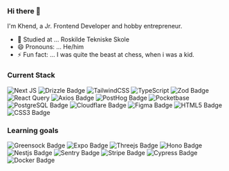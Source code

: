 ### Hi there 👋

I'm Khend, a Jr. Frontend Developer and hobby entrepreneur.

- 🔭 Studied at ... Roskilde Tekniske Skole
- 😄 Pronouns: ... He/him
- ⚡ Fun fact: ... I was quite the beast at chess, when i was a kid.

### Current Stack

![Next JS](https://img.shields.io/badge/Next-black?style=for-the-badge&logo=next.js&logoColor=white)
![Drizzle Badge](https://img.shields.io/badge/Drizzle-C5F74F?logo=drizzle&logoColor=000&style=for-the-badge)
![TailwindCSS](https://img.shields.io/badge/tailwindcss-%2338B2AC.svg?style=for-the-badge&logo=tailwind-css&logoColor=white)
![TypeScript](https://img.shields.io/badge/typescript-%23007ACC.svg?style=for-the-badge&logo=typescript&logoColor=white)
![Zod Badge](https://img.shields.io/badge/Zod-3E67B1?logo=zod&logoColor=fff&style=for-the-badge)
![React Query](https://img.shields.io/badge/-React%20Query-FF4154?style=for-the-badge&logo=react%20query&logoColor=white)
![Axios Badge](https://img.shields.io/badge/Axios-5A29E4?logo=axios&logoColor=fff&style=for-the-badge)
![PostHog Badge](https://img.shields.io/badge/PostHog-000?logo=posthog&logoColor=fff&style=for-the-badge)
![Pocketbase](https://img.shields.io/badge/PocketBase-B8DBE4?style=for-the-badge&logo=PocketBase&logoColor=white)
![PostgreSQL Badge](https://img.shields.io/badge/PostgreSQL-4169E1?logo=postgresql&logoColor=fff&style=for-the-badge)
![Cloudflare Badge](https://img.shields.io/badge/Cloudflare-F38020?logo=cloudflare&logoColor=fff&style=for-the-badge)
![Figma Badge](https://img.shields.io/badge/Figma-F24E1E?logo=figma&logoColor=fff&style=for-the-badge)
![HTML5 Badge](https://img.shields.io/badge/HTML5-E34F26?logo=html5&logoColor=fff&style=for-the-badge)
![CSS3 Badge](https://img.shields.io/badge/CSS3-1572B6?logo=css3&logoColor=fff&style=for-the-badge)

### Learning goals

![Greensock Badge](https://img.shields.io/badge/GreenSock-88CE02?logo=greensock&logoColor=fff&style=for-the-badge)
![Expo Badge](https://img.shields.io/badge/Expo-000020?logo=expo&logoColor=fff&style=for-the-badge)
![Threejs Badge](https://img.shields.io/badge/Three.js-000?logo=threedotjs&logoColor=fff&style=for-the-badge)
![Hono Badge](https://img.shields.io/badge/Hono-E36002?logo=hono&logoColor=fff&style=for-the-badge)
![Nestjs Badge](https://img.shields.io/badge/Next-black?style=for-the-badge&logo=next.js&logoColor=white)
![Sentry Badge](https://img.shields.io/badge/Sentry-362D59?logo=sentry&logoColor=fff&style=for-the-badge)
![Stripe Badge](https://img.shields.io/badge/Stripe-008CDD?logo=stripe&logoColor=fff&style=for-the-badge)
![Cypress Badge](https://img.shields.io/badge/Cypress-69D3A7?logo=cypress&logoColor=fff&style=for-the-badge)
![Docker Badge](https://img.shields.io/badge/Docker-2496ED?logo=docker&logoColor=fff&style=for-the-badge)

<!--
**kpauner/kpauner** is a ✨ _special_ ✨ repository because its `README.md` (this file) appears on your GitHub profile.

Here are some ideas to get you started:

- 🔭 I’m currently working on ... My personal portfolio
- 🌱 I’m currently learning ... Introductionary reactjs and next
- 👯 I’m looking to collaborate on ... Smaller next projects
- 🤔 I’m looking for help with ... basic nextjs
- 💬 Ask me about ...
- 📫 How to reach me: ...
- 😄 Pronouns: ... He/him
- ⚡ Fun fact: ...
-->
